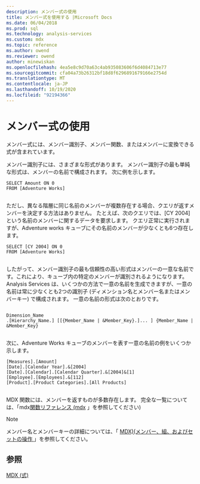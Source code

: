 ```yaml
---
description: メンバー式の使用
title: メンバー式を使用する |Microsoft Docs
ms.date: 06/04/2018
ms.prod: sql
ms.technology: analysis-services
ms.custom: mdx
ms.topic: reference
ms.author: owend
ms.reviewer: owend
author: minewiskan
ms.openlocfilehash: 4ea5e8c9d70a63c4ab935083606f6d4084713e77
ms.sourcegitcommit: cfa04a73b26312bf18d8f6296891679166e2754d
ms.translationtype: MT
ms.contentlocale: ja-JP
ms.lasthandoff: 10/19/2020
ms.locfileid: "92194366"
---
```

# <a name="using-member-expressions"></a>メンバー式の使用


  メンバー式には、メンバー識別子、メンバー関数、またはメンバーに変換できる式が含まれています。  
  
 メンバー識別子には、さまざまな形式があります。 メンバー識別子の最も単純な形式は、メンバーの名前で構成されます。 次に例を示します。  
  
```  
SELECT Amount ON 0  
FROM [Adventure Works]  
  
```  
  
 ただし、異なる階層に同じ名前のメンバーが複数存在する場合、クエリが返すメンバーを決定する方法はありません。 たとえば、次のクエリでは、[CY 2004] という名前のメンバーに関するデータを要求します。 クエリ正常に実行されますが、Adventure works キューブにその名前のメンバーが少なくとも6つ存在します。  
  
```  
SELECT [CY 2004] ON 0  
FROM [Adventure Works]  
  
```  
  
 したがって、メンバー識別子の最も信頼性の高い形式はメンバーの一意な名前です。これにより、キューブ内の特定のメンバーが識別されるようになります。 Analysis Services は、いくつかの方法で一意の名前を生成できますが、一意の名前は常に少なくとも2つの識別子 (ディメンション名とメンバー名またはメンバーキー) で構成されます。 一意の名前の形式は次のとおりです。  
  
```  
  
Dimension_Name  
.[Hierarchy_Name.] [[{Member_Name | &Member_Key}.]... ] {Member_Name | &Member_Key}  
  
```  
  
 次に、Adventure Works キューブのメンバーを表す一意の名前の例をいくつか示します。  
  
```  
[Measures].[Amount]  
[Date].[Calendar Year].&[2004]  
[Date].[Calendar].[Calendar Quarter].&[2004]&[1]  
[Employee].[Employees].&[112]  
[Product].[Product Categories].[All Products]  
  
```  
  
 MDX 関数には、メンバーを返すものが多数存在します。 完全な一覧については、「mdx[関数リファレンス &#40;mdx](../mdx/mdx-function-reference-mdx.md) 」を参照してください&#41;  
  
> [!NOTE]  
>  メンバー名とメンバーキーの詳細については、「 [MDX&#41;&#40;メンバー、組、およびセットの操作 ](/analysis-services/multidimensional-models/mdx/working-with-members-tuples-and-sets-mdx)」を参照してください。  
  
## <a name="see-also"></a>参照  
 [MDX &#40;式&#41;](../mdx/expressions-mdx.md)  
  
